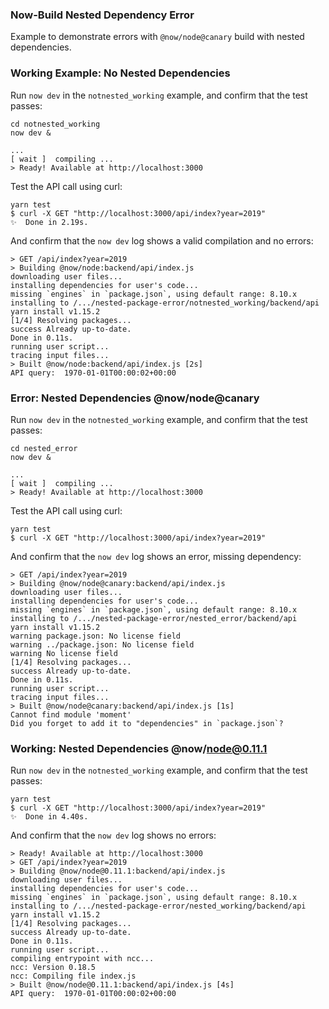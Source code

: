 ### Now-Build Nested Dependency Error

Example to demonstrate errors with `@now/node@canary` build with nested dependencies.

### Working Example: No Nested Dependencies

Run `now dev` in the `notnested_working` example, and confirm that the test passes:

```
cd notnested_working
now dev &

...
[ wait ]  compiling ...
> Ready! Available at http://localhost:3000
```

Test the API call using curl:

```
yarn test
$ curl -X GET "http://localhost:3000/api/index?year=2019"
✨  Done in 2.19s.
```

And confirm that the `now dev` log shows a valid compilation and no errors:

```
> GET /api/index?year=2019
> Building @now/node:backend/api/index.js
downloading user files...
installing dependencies for user's code...
missing `engines` in `package.json`, using default range: 8.10.x
installing to /.../nested-package-error/notnested_working/backend/api
yarn install v1.15.2
[1/4] Resolving packages...
success Already up-to-date.
Done in 0.11s.
running user script...
tracing input files...
> Built @now/node:backend/api/index.js [2s]
API query:  1970-01-01T00:00:02+00:00
```



### Error: Nested Dependencies @now/node@canary

Run `now dev` in the `notnested_working` example, and confirm that the test passes:

```
cd nested_error
now dev &

...
[ wait ]  compiling ...
> Ready! Available at http://localhost:3000
```

Test the API call using curl:

```
yarn test
$ curl -X GET "http://localhost:3000/api/index?year=2019"
```

And confirm that the `now dev` log shows an error, missing dependency:

```
> GET /api/index?year=2019
> Building @now/node@canary:backend/api/index.js
downloading user files...
installing dependencies for user's code...
missing `engines` in `package.json`, using default range: 8.10.x
installing to /.../nested-package-error/nested_error/backend/api
yarn install v1.15.2
warning package.json: No license field
warning ../package.json: No license field
warning No license field
[1/4] Resolving packages...
success Already up-to-date.
Done in 0.11s.
running user script...
tracing input files...
> Built @now/node@canary:backend/api/index.js [1s]
Cannot find module 'moment'
Did you forget to add it to "dependencies" in `package.json`?
```


### Working: Nested Dependencies @now/node@0.11.1

Run `now dev` in the `notnested_working` example, and confirm that the test passes:

```
yarn test
$ curl -X GET "http://localhost:3000/api/index?year=2019"
✨  Done in 4.40s.
```

And confirm that the `now dev` log shows no errors:

```
> Ready! Available at http://localhost:3000
> GET /api/index?year=2019
> Building @now/node@0.11.1:backend/api/index.js
downloading user files...
installing dependencies for user's code...
missing `engines` in `package.json`, using default range: 8.10.x
installing to /.../nested-package-error/nested_working/backend/api
yarn install v1.15.2
[1/4] Resolving packages...
success Already up-to-date.
Done in 0.11s.
running user script...
compiling entrypoint with ncc...
ncc: Version 0.18.5
ncc: Compiling file index.js
> Built @now/node@0.11.1:backend/api/index.js [4s]
API query:  1970-01-01T00:00:02+00:00
```
